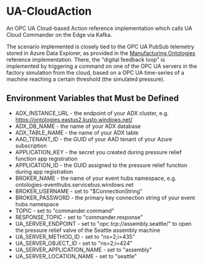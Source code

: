 # UA-CloudAction

An OPC UA Cloud-based Action reference implementation which calls UA Cloud Commander on the Edge via Kafka.

The scenario implemented is closely tied to the OPC UA PubSub telemetry stored in Azure Data Explorer, as provided in the [Manufacturing Ontologies](https://github.com/digitaltwinconsortium/ManufacturingOntologies) reference implementation. There, the "digital feedback loop" is implemented by triggering a command on one of the OPC UA servers in the factory simulation from the cloud, based on a OPC UA time-series of a machine reaching a certain threshold (the simulated pressure).

## Environment Variables that Must be Defined

* ADX_INSTANCE_URL - the endpoint of your ADX cluster, e.g. https://ontologies.eastus2.kusto.windows.net/
* ADX_DB_NAME - the name of your ADX database
* ADX_TABLE_NAME - the name of your ADX table
* AAD_TENANT_ID - the GUID of your AAD tenant of your Azure subscription
* APPLICATION_KEY - the secret you created during pressure relief function app registration
* APPLICATION_ID - the GUID assigned to the pressure relief function during app registration
* BROKER_NAME - the name of your event hubs namespace, e.g. ontologies-eventhubs.servicebus.windows.net
* BROKER_USERNAME - set to "$ConnectionString"
* BROKER_PASSWORD - the primary key connection string of your event hubs namespace
* TOPIC - set to "commander.command"
* RESPONSE_TOPIC - set to "commander.response"
* UA_SERVER_ENDPOINT - set to "opc.tcp://assembly.seattle/" to open the pressure relief valve of the Seattle assembly machine
* UA_SERVER_METHOD_ID - set to "ns=2;i=435"
* UA_SERVER_OBJECT_ID - set to "ns=2;i=424"
* UA_SERVER_APPLICATION_NAME - set to "assembly"
* UA_SERVER_LOCATION_NAME - set to "seattle"
